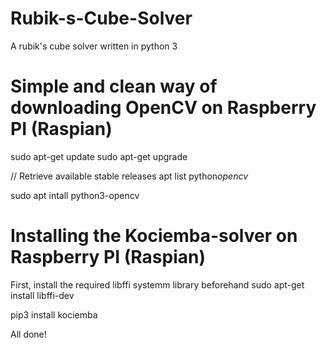 # Rubik-s-Cube-Solver
A rubik's cube solver written in python 3

# Simple and clean way of downloading OpenCV on Raspberry PI (Raspian)


sudo apt-get update
sudo apt-get upgrade

// Retrieve available stable releases
apt list python*opencv*

sudo apt intall python3-opencv

# Installing the Kociemba-solver on Raspberry PI (Raspian)

First, install the required libffi systemm library beforehand
sudo apt-get install libffi-dev

pip3 install kociemba

All done!
